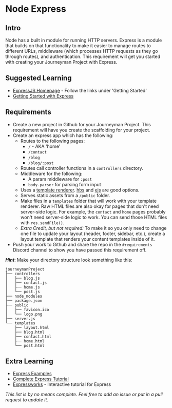 # Node Express

## Intro

Node has a built in module for running HTTP servers. Express is a module that builds on that functionality to make it easier to manage routes to different URLs, middleware (which processes HTTP requests as they go through routes), and authentication. This requirement will get you started with creating your Journeyman Project with Express.

## Suggested Learning

- [ExpressJS Homepage](http://expressjs.com) - Follow the links under 'Getting Started'
- [Getting Started with Express](https://howtonode.org/getting-started-with-express)

## Requirements

- Create a new project in Github for your Journeyman Project. This requirement will have you create the scaffolding for your project.
- Create an express app which has the following:
    - Routes to the following pages:
        - `/` - AKA 'home'
        - `/contact`
        - `/blog`
        - `/blog/:post`
    - Routes call controller functions in a `controllers` directory.
    - Middleware for the following:
        - A param middleware for `:post`
        - `body-parser` for parsing form input
    - Uses a [template renderer](https://github.com/expressjs/express/wiki#template-engines). [hbs](https://github.com/pillarjs/hbs) and [ejs](https://github.com/tj/ejs) are good options.
    - Serves static assets from a `/public` folder.
    - Make files in a `templates` folder that will work with your template renderer. Raw HTML files are also okay for pages that don't need server-side logic. For example, the `contact` and `home` pages probably won't need server-side logic to work. You can send those HTML files with `res.sendFile()`.
    - *Extra Credit, but not required:* To make it so you only need to change one file to update your layout (header, footer, sidebar, etc.), create a layout template that renders your content templates inside of it.
- Push your work to Github and share the repo in the `#requirements` Discord channel to show you have passed this requirement off.

**_Hint_**: Make your directory structure look something like this:

```
journeymanProject
├── controllers
│   ├── blog.js
│   ├── contact.js
│   ├── home.js
│   └── post.js
├── node_modules
├── package.json
├── public
│   ├── favicon.ico
│   └── logo.png
├── server.js
└── templates
    ├── layout.html
    ├── blog.html
    ├── contact.html
    ├── home.html
    └── post.html
```

## Extra Learning

- [Express Examples](https://github.com/expressjs/express/tree/master/examples)
- [Complete Express Tutorial](https://codeforgeek.com/2014/10/express-complete-tutorial-part-1/)
- [Expressworks](https://github.com/azat-co/expressworks) - Interactive tutorial for Express

*This list is by no means complete. Feel free to add an issue or put in a pull request to update it.*






